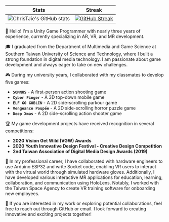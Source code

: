 | Stats | Streak |
| :-: | :-: |
| ![ChrisTJie's GitHub stats](https://github-readme-stats.vercel.app/api?username=ChrisTJie&theme=ambient_gradient&show_icons=true&show=reviews&count_private=true&hide_border=true&border_radius=25) | [![GitHub Streak](https://streak-stats.demolab.com?user=ChrisTJie&theme=ambient-gradient&hide_border=true&border_radius=25)](https://git.io/streak-stats) |

👋 Hello!
I'm a Unity Game Programmer with nearly three years of experience, currently specializing in AR, VR, and MR development.

🎓 I graduated from the Department of Multimedia and Game Science at Southern Taiwan University of Science and Technology, where I built a strong foundation in digital media technology. I am passionate about game development and always eager to take on new challenges.

🎮 During my university years, I collaborated with my classmates to develop five games:

- **`SOMNUS`** - A first-person action shooting game
- **`Cyber Finger`** - A 3D top-down mobile game
- **`ELF GO GOBLIN`** - A 2D side-scrolling parkour game
- **`Vengeance Poupée`** - A 2D side-scrolling horror puzzle game
- **`Deep Xmas`** - A 2D side-scrolling action shooter game

🏆 My game development projects have received recognition in several competitions:

- **2020 Vision Get Wild (VGW) Awards**
- **2020 Youth Innovative Design Festival - Creative Design Competition**
- **2nd Taiwan Association of Digital Media Design Awards (2019)**

💼 In my professional career, I have collaborated with hardware engineers to use Arduino ESP32 and write Socket code, enabling VR users to interact with the virtual world through simulated hardware gloves. Additionally, I have developed various interactive MR applications for education, learning, collaboration, and communication using HoloLens. Notably, I worked with the Taiwan Space Agency to create VR training software for onboarding new employees.

🔭 If you are interested in my work or exploring potential collaborations, feel free to reach out through GitHub or email. I look forward to creating innovative and exciting projects together!
